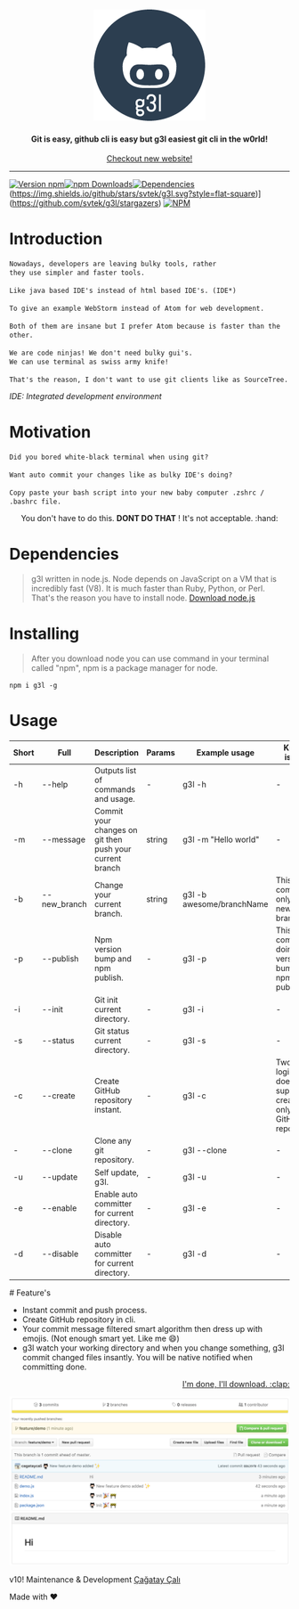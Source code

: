 <h3 align="center">
  <img src="images/g3l_midnight.png" alt="g3l logo" />
</h3>
<h4 align="center">
  Git is easy, github cli is easy but <b>g3l</b> easiest git cli in the w0rld!
</h4>
<p align="center">
    <a href="https://g3l.download">Checkout new website!</a>
</p>

------------------

[![Version npm](https://img.shields.io/npm/v/g3l.svg?style=flat-square)](https://www.npmjs.com/package/g3l)[![npm Downloads](https://img.shields.io/npm/dm/g3l.svg?style=flat-square)](https://www.npmjs.com/package/g3l)[![Dependencies](https://img.shields.io/david/svtek/g3l.svg?style=flat-square)](https://david-dm.org/svtek/g3l.svg)
(https://img.shields.io/github/stars/svtek/g3l.svg?style=flat-square)](https://github.com/svtek/g3l/stargazers)
[![NPM](https://nodei.co/npm/g3l.png?downloads=true&downloadRank=true&stars=true)](https://nodei.co/npm/g3l/)


# Introduction

    Nowadays, developers are leaving bulky tools, rather
    they use simpler and faster tools.

    Like java based IDE's instead of html based IDE's. (IDE*)

    To give an example WebStorm instead of Atom for web development.

    Both of them are insane but I prefer Atom because is faster than the other.

    We are code ninjas! We don't need bulky gui's.
    We can use terminal as swiss army knife!

    That's the reason, I don't want to use git clients like as SourceTree.


<i>IDE: Integrated development environment</i>

# Motivation

    Did you bored white-black terminal when using git?

    Want auto commit your changes like as bulky IDE's doing?

    Copy paste your bash script into your new baby computer .zshrc / .bashrc file.

<p align="center">
You don't have to do this. <b>DONT DO THAT</b> !
It's not acceptable. :hand:
</p>


# Dependencies

> g3l written in node.js. Node depends on  JavaScript on a VM that is incredibly fast (V8). It is much faster than Ruby, Python, or Perl.
That's the reason you have to install node.
[Download node.js](https://nodejs.org/en/download/)

# Installing

> After you download node you can use command in your terminal called "npm", npm is a package manager for node.

```
npm i g3l -g
```

# Usage
| Short | Full | Description | Params | Example usage | Known issues |
|-------|--------------|----------------------------------------------------------|--------|---------------------------|-----------------------------------------------------------------------|
| -h | --help | Outputs list of commands and usage. | - | g3l -h | - |
| -m | --message | Commit your changes on git then push your current branch | string | g3l -m "Hello world" | - |
| -b | --new_branch | Change your current branch. | string | g3l -b awesome/branchName | This command only create new branch. |
| -p | --publish | Npm version bump and npm publish. | - | g3l -p | This command doing version bump with npm publish. |
| -i | --init | Git init current directory. | - | g3l -i | - |
| -s | --status | Git status current directory. | - | g3l -s | - |
| -c | --create | Create GitHub repository instant. | - | g3l -c | Two factor logins doesn't supporting, creates only GitHub repository. |
| - | --clone | Clone any git repository. | - | g3l --clone | - |
| -u | --update | Self update, g3l. | - | g3l -u | - |
| -e | --enable | Enable auto committer for current directory. | - | g3l -e | - |
| -d | --disable | Disable auto committer for current directory. | - | g3l -d | - |



# Feature's              
+ Instant commit and push process.
+ Create GitHub repository in cli.
+ Your commit message filtered smart algorithm then dress up with emojis. (Not enough smart yet. Like me :smile:)
+ g3l watch your working directory and when you change something, g3l commit changed files insantly. You will be native notified when committing done.

<p align="right"><a href="#top">I'm done, I'll download. :clap:</a></p>

![Demo](images/demo.png)

v10!
Maintenance & Development [Çağatay Çalı](http://github.com/cagataycali)

Made with :heart:
